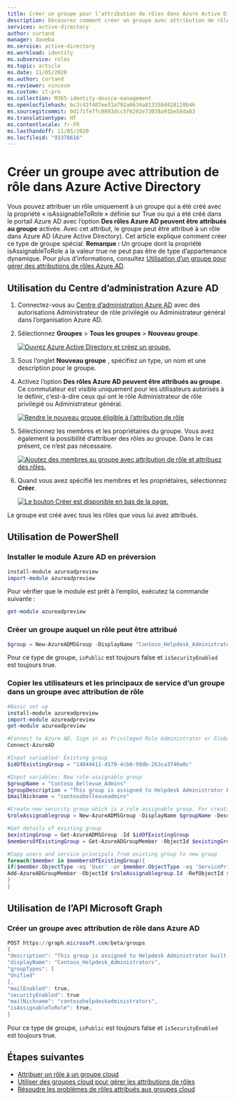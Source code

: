 ```yaml
---
title: Créer un groupe pour l’attribution de rôles dans Azure Active Directory | Microsoft Docs
description: Découvrez comment créer un groupe avec attribution de rôle dans Azure AD Gérez les rôles Azure dans le Portail Azure, PowerShell ou l’API Graph.
services: active-directory
author: curtand
manager: daveba
ms.service: active-directory
ms.workload: identity
ms.subservice: roles
ms.topic: article
ms.date: 11/05/2020
ms.author: curtand
ms.reviewer: vincesm
ms.custom: it-pro
ms.collection: M365-identity-device-management
ms.openlocfilehash: bc2c42f407ee31a792a6634a813358d428120b46
ms.sourcegitcommit: 0d171fe7fc0893dcc5f6202e73038a91be58da03
ms.translationtype: HT
ms.contentlocale: fr-FR
ms.lasthandoff: 11/05/2020
ms.locfileid: "93378616"
---
```

# <a name="create-a-role-assignable-group-in-azure-active-directory"></a>Créer un groupe avec attribution de rôle dans Azure Active Directory

Vous pouvez attribuer un rôle uniquement à un groupe qui a été créé avec la propriété « isAssignableToRole » définie sur True ou qui a été créé dans le portail Azure AD avec l’option **Des rôles Azure AD peuvent être attribués au groupe** activée. Avec cet attribut, le groupe peut être attribué à un rôle dans Azure AD (Azure Active Directory). Cet article explique comment créer ce type de groupe spécial. **Remarque :** Un groupe dont la propriété isAssignableToRole a la valeur true ne peut pas être de type d’appartenance dynamique. Pour plus d’informations, consultez [Utilisation d’un groupe pour gérer des attributions de rôles Azure AD](groups-concept.md).

## <a name="using-azure-ad-admin-center"></a>Utilisation du Centre d’administration Azure AD

1. Connectez-vous au [Centre d’administration Azure AD](https://portal.azure.com/#blade/Microsoft_AAD_IAM/ActiveDirectoryMenuBlade/Overview) avec des autorisations Administrateur de rôle privilégié ou Administrateur général dans l’organisation Azure AD.
1. Sélectionnez **Groupes** > **Tous les groupes** > **Nouveau groupe**.

    [![Ouvrez Azure Active Directory et créez un groupe.](./media/groups-create-eligible/new-group.png "Ouvrez Azure Active Directory et créez un groupe.")](./media/groups-create-eligible/new-group.png#<lightbox>)

1. Sous l’onglet **Nouveau groupe** , spécifiez un type, un nom et une description pour le groupe.
1. Activez l’option **Des rôles Azure AD peuvent être attribués au groupe**. Ce commutateur est visible uniquement pour les utilisateurs autorisés à le définir, c’est-à-dire ceux qui ont le rôle Administrateur de rôle privilégié ou Administrateur général.

    [![Rendre le nouveau groupe éligible à l’attribution de rôle](./media/groups-create-eligible/eligible-switch.png "Rendre le nouveau groupe éligible à l’attribution de rôle")](./media/groups-create-eligible/eligible-switch.png#<lightbox>)

1. Sélectionnez les membres et les propriétaires du groupe. Vous avez également la possibilité d’attribuer des rôles au groupe. Dans le cas présent, ce n’est pas nécessaire.

    [![Ajoutez des membres au groupe avec attribution de rôle et attribuez des rôles.](./media/groups-create-eligible/specify-members.png "Ajoutez des membres au groupe avec attribution de rôle et attribuez des rôles.")](./media/groups-create-eligible/specify-members.png#<lightbox>)

1. Quand vous avez spécifié les membres et les propriétaires, sélectionnez **Créer**.

    [![Le bouton Créer est disponible en bas de la page.](./media/groups-create-eligible/create-button.png "Le bouton Créer est disponible en bas de la page.")](./media/groups-create-eligible/create-button.png#<lightbox>)

Le groupe est créé avec tous les rôles que vous lui avez attribués.

## <a name="using-powershell"></a>Utilisation de PowerShell

### <a name="install-the-azure-ad-preview-module"></a>Installer le module Azure AD en préversion

```powershell
install-module azureadpreview
import-module azureadpreview
```

Pour vérifier que le module est prêt à l’emploi, exécutez la commande suivante :

```powershell
get-module azureadpreview
```

### <a name="create-a-group-that-can-be-assigned-to-role"></a>Créer un groupe auquel un rôle peut être attribué

```powershell
$group = New-AzureADMSGroup -DisplayName "Contoso_Helpdesk_Administrators" -Description "This group is assigned to Helpdesk Administrator built-in role in Azure AD." -MailEnabled $true -SecurityEnabled $true -MailNickName "contosohelpdeskadministrators" -IsAssignableToRole $true
```

Pour ce type de groupe, `isPublic` est toujours false et `isSecurityEnabled` est toujours true.

### <a name="copy-one-groups-users-and-service-principals-into-a-role-assignable-group"></a>Copier les utilisateurs et les principaux de service d’un groupe dans un groupe avec attribution de rôle

```powershell
#Basic set up
install-module azureadpreview
import-module azureadpreview
get-module azureadpreview

#Connect to Azure AD. Sign in as Privileged Role Administrator or Global Administrator. Only these two roles can create a role-assignable group.
Connect-AzureAD

#Input variabled: Existing group
$idOfExistingGroup = "14044411-d170-4cb0-99db-263ca3740a0c"

#Input variables: New role-assignable group
$groupName = "Contoso_Bellevue_Admins"
$groupDescription = "This group is assigned to Helpdesk Administrator built-in role in Azure AD."
$mailNickname = "contosobellevueadmins"

#Create new security group which is a role assignable group. For creating a Microsoft 365 group, set GroupTypes="Unified" and MailEnabled=$true
$roleAssignablegroup = New-AzureADMSGroup -DisplayName $groupName -Description $groupDescription -MailEnabled $false -MailNickname $mailNickname -SecurityEnabled $true -IsAssignableToRole $true

#Get details of existing group
$existingGroup = Get-AzureADMSGroup -Id $idOfExistingGroup
$membersOfExistingGroup = Get-AzureADGroupMember -ObjectId $existingGroup.Id

#Copy users and service principals from existing group to new group
foreach($member in $membersOfExistingGroup){
if($member.ObjectType -eq 'User' -or $member.ObjectType -eq 'ServicePrincipal'){
Add-AzureADGroupMember -ObjectId $roleAssignablegroup.Id -RefObjectId $member.ObjectId
}
}
```

## <a name="using-microsoft-graph-api"></a>Utilisation de l’API Microsoft Graph

### <a name="create-a-role-assignable-group-in-azure-ad"></a>Créer un groupe avec attribution de rôle dans Azure AD

```powershell
POST https://graph.microsoft.com/beta/groups
{
"description": "This group is assigned to Helpdesk Administrator built-in role of Azure AD.",
"displayName": "Contoso_Helpdesk_Administrators",
"groupTypes": [
"Unified"
],
"mailEnabled": true,
"securityEnabled": true
"mailNickname": "contosohelpdeskadministrators",
"isAssignableToRole": true,
}
```

Pour ce type de groupe, `isPublic` est toujours false et `isSecurityEnabled` est toujours true.

## <a name="next-steps"></a>Étapes suivantes

- [Attribuer un rôle à un groupe cloud](groups-assign-role.md)
- [Utiliser des groupes cloud pour gérer les attributions de rôles](groups-concept.md)
- [Résoudre les problèmes de rôles attribués aux groupes cloud](groups-faq-troubleshooting.md)
